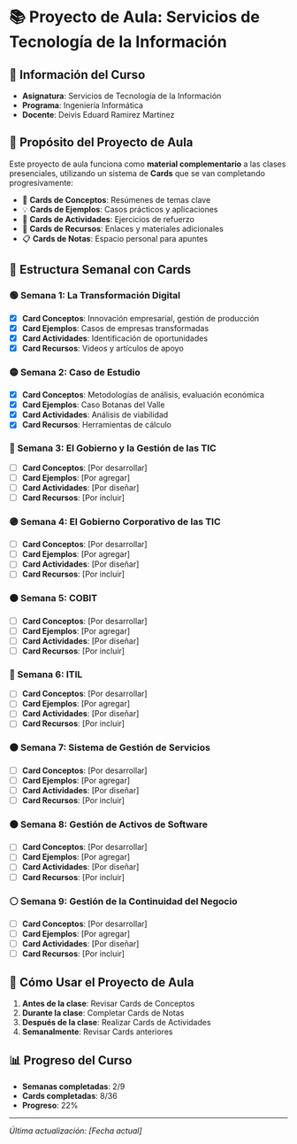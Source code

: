 # 📚 Proyecto de Aula: Servicios de Tecnología de la Información

## 🎯 Información del Curso
- **Asignatura**: Servicios de Tecnología de la Información
- **Programa**: Ingeniería Informática
- **Docente**: Deivis Eduard Ramirez Martinez


## 🎨 Propósito del Proyecto de Aula
Este proyecto de aula funciona como **material complementario** a las clases presenciales, utilizando un sistema de **Cards** que se van completando progresivamente:

- 📝 **Cards de Conceptos**: Resúmenes de temas clave
- 💡 **Cards de Ejemplos**: Casos prácticos y aplicaciones
- 🎯 **Cards de Actividades**: Ejercicios de refuerzo
- 🔗 **Cards de Recursos**: Enlaces y materiales adicionales
- 📋 **Cards de Notas**: Espacio personal para apuntes

## 📅 Estructura Semanal con Cards

### 🟢 Semana 1: La Transformación Digital
- [x] **Card Conceptos**: Innovación empresarial, gestión de producción
- [x] **Card Ejemplos**: Casos de empresas transformadas
- [x] **Card Actividades**: Identificación de oportunidades
- [x] **Card Recursos**: Videos y artículos de apoyo

### 🟡 Semana 2: Caso de Estudio
- [x] **Card Conceptos**: Metodologías de análisis, evaluación económica
- [x] **Card Ejemplos**: Caso Botanas del Valle
- [x] **Card Actividades**: Análisis de viabilidad
- [x] **Card Recursos**: Herramientas de cálculo

### 🔵 Semana 3: El Gobierno y la Gestión de las TIC
- [ ] **Card Conceptos**: [Por desarrollar]
- [ ] **Card Ejemplos**: [Por agregar]
- [ ] **Card Actividades**: [Por diseñar]
- [ ] **Card Recursos**: [Por incluir]

### 🟣 Semana 4: El Gobierno Corporativo de las TIC
- [ ] **Card Conceptos**: [Por desarrollar]
- [ ] **Card Ejemplos**: [Por agregar]
- [ ] **Card Actividades**: [Por diseñar]
- [ ] **Card Recursos**: [Por incluir]

### 🟠 Semana 5: COBIT
- [ ] **Card Conceptos**: [Por desarrollar]
- [ ] **Card Ejemplos**: [Por agregar]
- [ ] **Card Actividades**: [Por diseñar]
- [ ] **Card Recursos**: [Por incluir]

### 🔴 Semana 6: ITIL
- [ ] **Card Conceptos**: [Por desarrollar]
- [ ] **Card Ejemplos**: [Por agregar]
- [ ] **Card Actividades**: [Por diseñar]
- [ ] **Card Recursos**: [Por incluir]

### 🟤 Semana 7: Sistema de Gestión de Servicios
- [ ] **Card Conceptos**: [Por desarrollar]
- [ ] **Card Ejemplos**: [Por agregar]
- [ ] **Card Actividades**: [Por diseñar]
- [ ] **Card Recursos**: [Por incluir]

### ⚫ Semana 8: Gestión de Activos de Software
- [ ] **Card Conceptos**: [Por desarrollar]
- [ ] **Card Ejemplos**: [Por agregar]
- [ ] **Card Actividades**: [Por diseñar]
- [ ] **Card Recursos**: [Por incluir]

### ⚪ Semana 9: Gestión de la Continuidad del Negocio
- [ ] **Card Conceptos**: [Por desarrollar]
- [ ] **Card Ejemplos**: [Por agregar]
- [ ] **Card Actividades**: [Por diseñar]
- [ ] **Card Recursos**: [Por incluir]

## 🎯 Cómo Usar el Proyecto de Aula
1. **Antes de la clase**: Revisar Cards de Conceptos
2. **Durante la clase**: Completar Cards de Notas
3. **Después de la clase**: Realizar Cards de Actividades
4. **Semanalmente**: Revisar Cards anteriores

## 📊 Progreso del Curso
- **Semanas completadas**: 2/9
- **Cards completadas**: 8/36
- **Progreso**: 22%

---
*Última actualización: [Fecha actual]*
